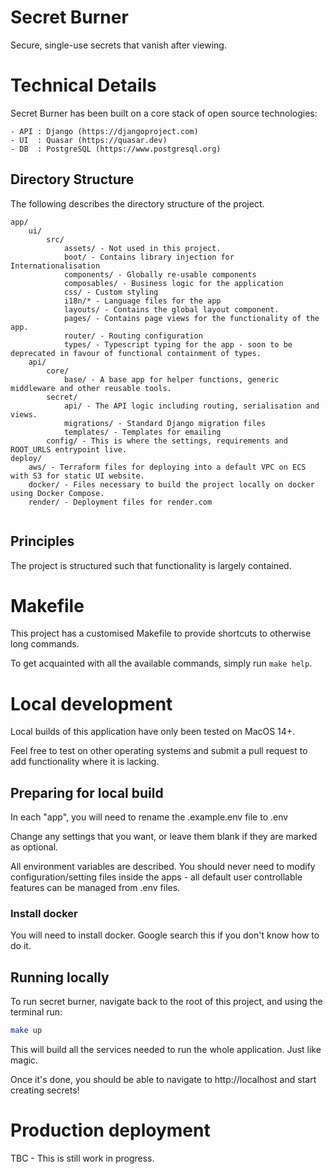 # Secret Burner

Secure, single-use secrets that vanish after viewing.

# Technical Details

Secret Burner has been built on a core stack of open source technologies:
```
- API : Django (https://djangoproject.com)
- UI  : Quasar (https://quasar.dev)
- DB  : PostgreSQL (https://www.postgresql.org)
```

## Directory Structure

The following describes the directory structure of the project.

```
app/
    ui/
        src/
            assets/ - Not used in this project.
            boot/ - Contains library injection for Internationalisation
            components/ - Globally re-usable components
            composables/ - Business logic for the application
            css/ - Custom styling
            i18n/* - Language files for the app
            layouts/ - Contains the global layout component.
            pages/ - Contains page views for the functionality of the app.
            router/ - Routing configuration
            types/ - Typescript typing for the app - soon to be deprecated in favour of functional containment of types.
    api/
        core/
            base/ - A base app for helper functions, generic middleware and other reusable tools.
        secret/
            api/ - The API logic including routing, serialisation and views.
            migrations/ - Standard Django migration files
            templates/ - Templates for emailing
        config/ - This is where the settings, requirements and ROOT_URLS entrypoint live.
deploy/
    aws/ - Terraform files for deploying into a default VPC on ECS with S3 for static UI website.
    docker/ - Files necessary to build the project locally on docker using Docker Compose.
    render/ - Deployment files for render.com
        
```

## Principles

The project is structured such that functionality is largely contained. 

# Makefile

This project has a customised Makefile to provide shortcuts to otherwise long commands. 

To get acquainted with all the available commands, simply run `make help`.

# Local development

Local builds of this application have only been tested on MacOS 14+.

Feel free to test on other operating systems and submit a pull request to add functionality where it
is lacking.

## Preparing for local build

In each "app", you will need to rename the .example.env file to .env

Change any settings that you want, or leave them blank if they are marked as optional.

All environment variables are described. You should never need to modify configuration/setting files inside 
the apps - all default user controllable features can be managed from .env files.

### Install docker

You will need to install docker. Google search this if you don't know how to do it.

## Running locally

To run secret burner, navigate back to the root of this project, and using the terminal run:

```bash
make up
```
This will build all the services needed to run the whole application. Just like magic.

Once it's done, you should be able to navigate to http://localhost and start creating secrets!

# Production deployment

TBC - This is still work in progress.
